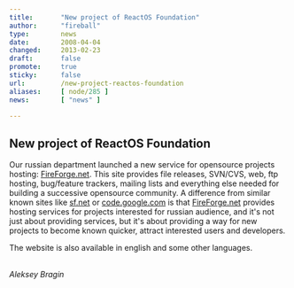 ```yaml
---
title:       "New project of ReactOS Foundation"
author:      "fireball"
type:        news
date:        2008-04-04
changed:     2013-02-23
draft:       false
promote:     true
sticky:      false
url:         /new-project-reactos-foundation
aliases:     [ node/285 ]
news:        [ "news" ]

---
```


<h2>New project of ReactOS Foundation</h2>
<p>
Our russian department launched a new service for opensource projects hosting: <a href="http://fireforge.net">FireForge.net</a>. This site provides file releases, SVN/CVS, web, ftp hosting, bug/feature trackers, mailing lists and everything else needed for building a successive opensource community. A difference from similar known sites like <a href="http://sourceforge.net">sf.net</a> or <a href="http://code.google.com">code.google.com</a> is that <a href="http://fireforge.net">FireForge.net</a> provides hosting services for projects interested for russian audience, and it&#39;s not just about providing services, but it&#39;s about providing a way for new projects to become known quicker, attract interested users and developers.
</p>
<p>
The website is also available in english and some other languages.
</p>
<br />
<em>Aleksey Bragin</em>

